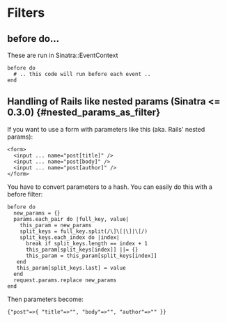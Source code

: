 Filters
=======

before do...
------------
These are run in Sinatra::EventContext

    before do
      # .. this code will run before each event ..
    end

Handling of Rails like nested params (Sinatra <= 0.3.0) {#nested_params_as_filter}
------------------------------------
If you want to use a form with parameters like this (aka. Rails' nested params):

    <form>
      <input ... name="post[title]" />
      <input ... name="post[body]" />
      <input ... name="post[author]" />
    </form>

You have to convert parameters to a hash. You can easily do this with a before filter:

    before do
      new_params = {}
      params.each_pair do |full_key, value|
        this_param = new_params
        split_keys = full_key.split(/\]\[|\]|\[/)
        split_keys.each_index do |index|
          break if split_keys.length == index + 1
          this_param[split_keys[index]] ||= {}
          this_param = this_param[split_keys[index]]
       end
       this_param[split_keys.last] = value
      end
      request.params.replace new_params
    end

Then parameters become:

    {"post"=>{ "title"=>"", "body"=>"", "author"=>"" }}